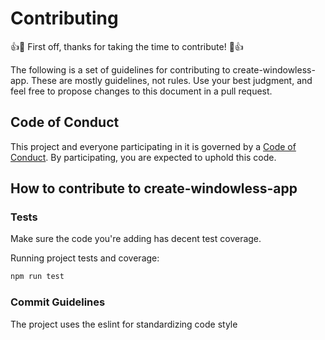 # Contributing

:+1::tada: First off, thanks for taking the time to contribute! :tada::+1:

The following is a set of guidelines for contributing to create-windowless-app.
These are mostly guidelines, not rules. Use your best judgment, and feel free to propose changes to this document in a pull request.

## Code of Conduct

This project and everyone participating in it is governed by a [Code of Conduct](./CODE_OF_CONDUCT.md). By participating, you are expected to uphold this code.

## How to contribute to create-windowless-app

<!-- TODO -->

### Tests

Make sure the code you're adding has decent test coverage.

Running project tests and coverage:

```bash
npm run test
```

### Commit Guidelines

The project uses the eslint for standardizing code style